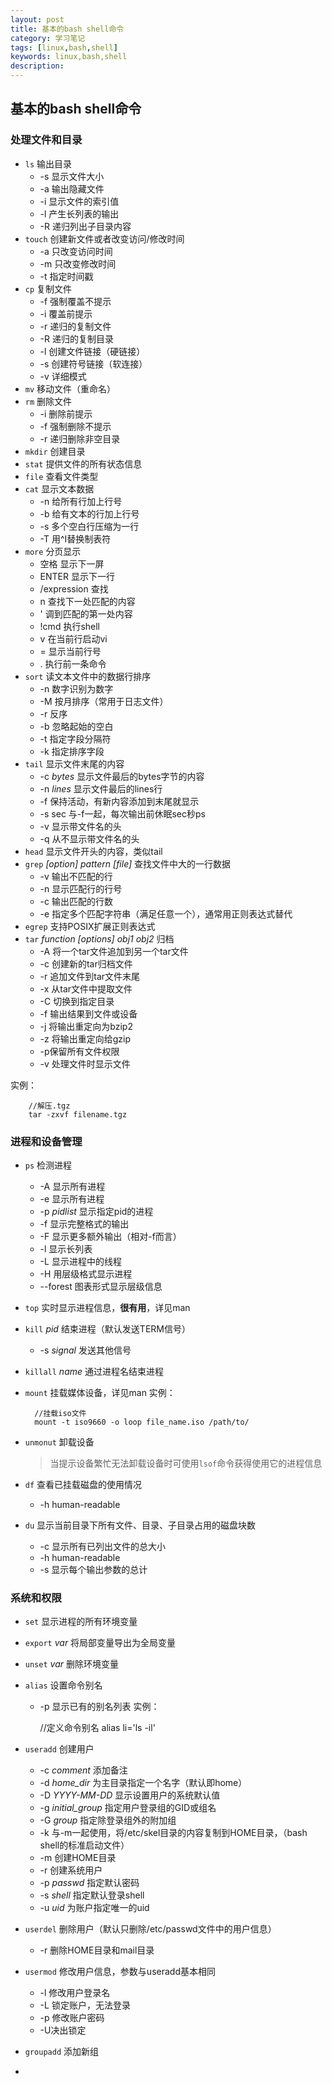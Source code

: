 ```yaml
---
layout: post
title: 基本的bash shell命令
category: 学习笔记
tags: [linux,bash,shell]
keywords: linux,bash,shell
description:
---
```


## 基本的bash shell命令

### 处理文件和目录

* `ls` 输出目录
    - -s 显示文件大小
    - -a 输出隐藏文件
    - -i 显示文件的索引值
    - -l 产生长列表的输出
    - -R 递归列出子目录内容
* `touch` 创建新文件或者改变访问/修改时间
    - -a 只改变访问时间
    - -m 只改变修改时间
    - -t 指定时间戳
* `cp` 复制文件
    - -f 强制覆盖不提示
    - -i 覆盖前提示
    - -r 递归的复制文件
    - -R 递归的复制目录
    - -l 创建文件链接（硬链接）
    - -s 创建符号链接（软连接）
    - -v 详细模式
* `mv` 移动文件（重命名）
* `rm` 删除文件
    - -i 删除前提示
    - -f 强制删除不提示
    - -r 递归删除非空目录
* `mkdir` 创建目录
* `stat` 提供文件的所有状态信息
* `file` 查看文件类型
* `cat` 显示文本数据
    - -n 给所有行加上行号
    - -b 给有文本的行加上行号
    - -s 多个空白行压缩为一行
    - -T 用^I替换制表符
* `more` 分页显示
    - 空格 显示下一屏
    - ENTER 显示下一行
    - /expression 查找
    - n 查找下一处匹配的内容
    - ' 调到匹配的第一处内容
    - !cmd 执行shell
    - v 在当前行启动vi
    - = 显示当前行号
    - . 执行前一条命令
* `sort` 读文本文件中的数据行排序
    - -n 数字识别为数字
    - -M 按月排序（常用于日志文件）
    - -r 反序
    - -b 忽略起始的空白
    - -t 指定字段分隔符
    - -k 指定排序字段
* `tail` 显示文件末尾的内容
    - -c *bytes* 显示文件最后的bytes字节的内容
    - -n *lines* 显示文件最后的lines行
    - -f 保持活动，有新内容添加到末尾就显示
    - -s sec 与-f一起，每次输出前休眠sec秒ps
    - -v 显示带文件名的头
    - -q 从不显示带文件名的头
* `head` 显示文件开头的内容，类似tail
* `grep` *[option] pattern [file]* 查找文件中大的一行数据
    - -v 输出不匹配的行
    - -n 显示匹配行的行号
    - -c 输出匹配的行数
    - -e 指定多个匹配字符串（满足任意一个），通常用正则表达式替代
* `egrep` 支持POSIX扩展正则表达式
* `tar` *function [options] obj1 obj2* 归档
    - -A 将一个tar文件追加到另一个tar文件
    - -c 创建新的tar归档文件
    - -r 追加文件到tar文件末尾
    - -x 从tar文件中提取文件
    - -C 切换到指定目录
    - -f 输出结果到文件或设备
    - -j 将输出重定向为bzip2
    - -z 将输出重定向给gzip
    - -p保留所有文件权限
    - -v 处理文件时显示文件

实例：
        
        //解压.tgz
        tar -zxvf filename.tgz


### 进程和设备管理

* `ps` 检测进程
    - -A 显示所有进程
    - -e 显示所有进程
    - -p *pidlist* 显示指定pid的进程
    - -f 显示完整格式的输出
    - -F 显示更多额外输出（相对-f而言）
    - -l 显示长列表
    - -L 显示进程中的线程
    - -H 用层级格式显示进程
    - --forest 图表形式显示层级信息
* `top` 实时显示进程信息，__很有用__，详见man
* `kill` *pid* 结束进程（默认发送TERM信号）
    - -s *signal* 发送其他信号
* `killall` *name* 通过进程名结束进程
* `mount` 挂载媒体设备，详见man
实例：
        
        //挂载iso文件
        mount -t iso9660 -o loop file_name.iso /path/to/

* `unmonut` 卸载设备
    >当提示设备繁忙无法卸载设备时可使用`lsof`命令获得使用它的进程信息
* `df` 查看已挂载磁盘的使用情况
    - -h human-readable
* `du` 显示当前目录下所有文件、目录、子目录占用的磁盘块数
    - -c 显示所有已列出文件的总大小
    - -h human-readable
    - -s 显示每个输出参数的总计

### 系统和权限

* `set` 显示进程的所有环境变量
* `export` *var* 将局部变量导出为全局变量
* `unset` *var* 删除环境变量
* `alias` 设置命令别名
    - -p 显示已有的别名列表
实例：
        
        //定义命令别名
        alias li='ls -il'

* `useradd` 创建用户
    - -c *comment* 添加备注
    - -d *home_dir* 为主目录指定一个名字（默认即home）
    - -D *YYYY-MM-DD* 显示设置用户的系统默认值
    - -g *initial_group* 指定用户登录组的GID或组名
    - -G *group* 指定除登录组外的附加组
    - -k 与-m一起使用，将/etc/skel目录的内容复制到HOME目录，（bash shell的标准启动文件）
    - -m 创建HOME目录
    - -r 创建系统用户
    - -p *passwd* 指定默认密码
    - -s *shell* 指定默认登录shell
    - -u *uid* 为账户指定唯一的uid
* `userdel` 删除用户（默认只删除/etc/passwd文件中的用户信息）
    -  -r 删除HOME目录和mail目录
* `usermod` 修改用户信息，参数与useradd基本相同
    - -l 修改用户登录名
    - -L 锁定账户，无法登录
    - -p 修改账户密码
    - -U决出锁定
* `groupadd` 添加新组
* 

